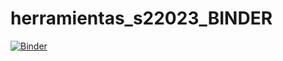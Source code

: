 # herramientas_s22023_BINDER
[![Binder](https://mybinder.org/badge_logo.svg)](https://mybinder.org/v2/gh/AriasCallejas/herramientas_s22023_BINDER/HEAD)
